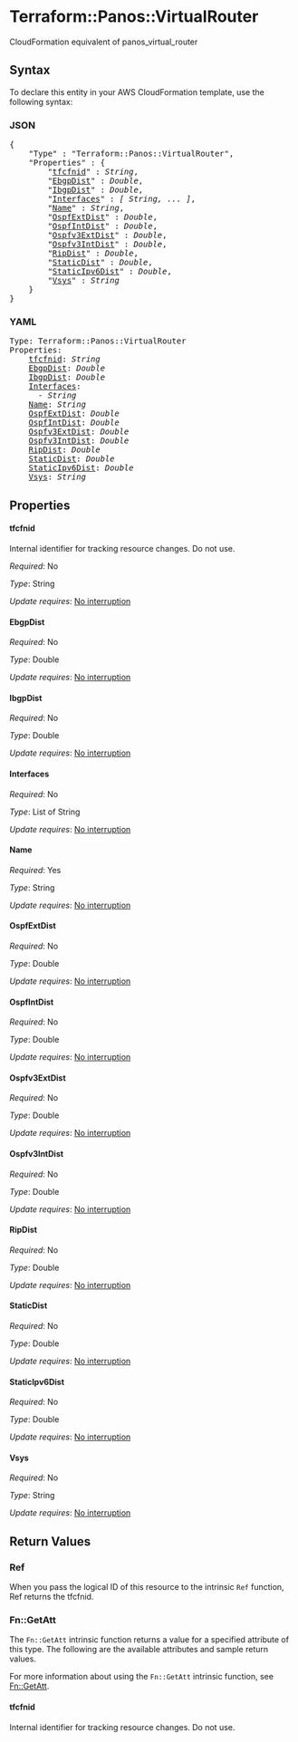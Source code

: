 # Terraform::Panos::VirtualRouter

CloudFormation equivalent of panos_virtual_router

## Syntax

To declare this entity in your AWS CloudFormation template, use the following syntax:

### JSON

<pre>
{
    "Type" : "Terraform::Panos::VirtualRouter",
    "Properties" : {
        "<a href="#tfcfnid" title="tfcfnid">tfcfnid</a>" : <i>String</i>,
        "<a href="#ebgpdist" title="EbgpDist">EbgpDist</a>" : <i>Double</i>,
        "<a href="#ibgpdist" title="IbgpDist">IbgpDist</a>" : <i>Double</i>,
        "<a href="#interfaces" title="Interfaces">Interfaces</a>" : <i>[ String, ... ]</i>,
        "<a href="#name" title="Name">Name</a>" : <i>String</i>,
        "<a href="#ospfextdist" title="OspfExtDist">OspfExtDist</a>" : <i>Double</i>,
        "<a href="#ospfintdist" title="OspfIntDist">OspfIntDist</a>" : <i>Double</i>,
        "<a href="#ospfv3extdist" title="Ospfv3ExtDist">Ospfv3ExtDist</a>" : <i>Double</i>,
        "<a href="#ospfv3intdist" title="Ospfv3IntDist">Ospfv3IntDist</a>" : <i>Double</i>,
        "<a href="#ripdist" title="RipDist">RipDist</a>" : <i>Double</i>,
        "<a href="#staticdist" title="StaticDist">StaticDist</a>" : <i>Double</i>,
        "<a href="#staticipv6dist" title="StaticIpv6Dist">StaticIpv6Dist</a>" : <i>Double</i>,
        "<a href="#vsys" title="Vsys">Vsys</a>" : <i>String</i>
    }
}
</pre>

### YAML

<pre>
Type: Terraform::Panos::VirtualRouter
Properties:
    <a href="#tfcfnid" title="tfcfnid">tfcfnid</a>: <i>String</i>
    <a href="#ebgpdist" title="EbgpDist">EbgpDist</a>: <i>Double</i>
    <a href="#ibgpdist" title="IbgpDist">IbgpDist</a>: <i>Double</i>
    <a href="#interfaces" title="Interfaces">Interfaces</a>: <i>
      - String</i>
    <a href="#name" title="Name">Name</a>: <i>String</i>
    <a href="#ospfextdist" title="OspfExtDist">OspfExtDist</a>: <i>Double</i>
    <a href="#ospfintdist" title="OspfIntDist">OspfIntDist</a>: <i>Double</i>
    <a href="#ospfv3extdist" title="Ospfv3ExtDist">Ospfv3ExtDist</a>: <i>Double</i>
    <a href="#ospfv3intdist" title="Ospfv3IntDist">Ospfv3IntDist</a>: <i>Double</i>
    <a href="#ripdist" title="RipDist">RipDist</a>: <i>Double</i>
    <a href="#staticdist" title="StaticDist">StaticDist</a>: <i>Double</i>
    <a href="#staticipv6dist" title="StaticIpv6Dist">StaticIpv6Dist</a>: <i>Double</i>
    <a href="#vsys" title="Vsys">Vsys</a>: <i>String</i>
</pre>

## Properties

#### tfcfnid

Internal identifier for tracking resource changes. Do not use.

_Required_: No

_Type_: String

_Update requires_: [No interruption](https://docs.aws.amazon.com/AWSCloudFormation/latest/UserGuide/using-cfn-updating-stacks-update-behaviors.html#update-no-interrupt)

#### EbgpDist

_Required_: No

_Type_: Double

_Update requires_: [No interruption](https://docs.aws.amazon.com/AWSCloudFormation/latest/UserGuide/using-cfn-updating-stacks-update-behaviors.html#update-no-interrupt)

#### IbgpDist

_Required_: No

_Type_: Double

_Update requires_: [No interruption](https://docs.aws.amazon.com/AWSCloudFormation/latest/UserGuide/using-cfn-updating-stacks-update-behaviors.html#update-no-interrupt)

#### Interfaces

_Required_: No

_Type_: List of String

_Update requires_: [No interruption](https://docs.aws.amazon.com/AWSCloudFormation/latest/UserGuide/using-cfn-updating-stacks-update-behaviors.html#update-no-interrupt)

#### Name

_Required_: Yes

_Type_: String

_Update requires_: [No interruption](https://docs.aws.amazon.com/AWSCloudFormation/latest/UserGuide/using-cfn-updating-stacks-update-behaviors.html#update-no-interrupt)

#### OspfExtDist

_Required_: No

_Type_: Double

_Update requires_: [No interruption](https://docs.aws.amazon.com/AWSCloudFormation/latest/UserGuide/using-cfn-updating-stacks-update-behaviors.html#update-no-interrupt)

#### OspfIntDist

_Required_: No

_Type_: Double

_Update requires_: [No interruption](https://docs.aws.amazon.com/AWSCloudFormation/latest/UserGuide/using-cfn-updating-stacks-update-behaviors.html#update-no-interrupt)

#### Ospfv3ExtDist

_Required_: No

_Type_: Double

_Update requires_: [No interruption](https://docs.aws.amazon.com/AWSCloudFormation/latest/UserGuide/using-cfn-updating-stacks-update-behaviors.html#update-no-interrupt)

#### Ospfv3IntDist

_Required_: No

_Type_: Double

_Update requires_: [No interruption](https://docs.aws.amazon.com/AWSCloudFormation/latest/UserGuide/using-cfn-updating-stacks-update-behaviors.html#update-no-interrupt)

#### RipDist

_Required_: No

_Type_: Double

_Update requires_: [No interruption](https://docs.aws.amazon.com/AWSCloudFormation/latest/UserGuide/using-cfn-updating-stacks-update-behaviors.html#update-no-interrupt)

#### StaticDist

_Required_: No

_Type_: Double

_Update requires_: [No interruption](https://docs.aws.amazon.com/AWSCloudFormation/latest/UserGuide/using-cfn-updating-stacks-update-behaviors.html#update-no-interrupt)

#### StaticIpv6Dist

_Required_: No

_Type_: Double

_Update requires_: [No interruption](https://docs.aws.amazon.com/AWSCloudFormation/latest/UserGuide/using-cfn-updating-stacks-update-behaviors.html#update-no-interrupt)

#### Vsys

_Required_: No

_Type_: String

_Update requires_: [No interruption](https://docs.aws.amazon.com/AWSCloudFormation/latest/UserGuide/using-cfn-updating-stacks-update-behaviors.html#update-no-interrupt)

## Return Values

### Ref

When you pass the logical ID of this resource to the intrinsic `Ref` function, Ref returns the tfcfnid.

### Fn::GetAtt

The `Fn::GetAtt` intrinsic function returns a value for a specified attribute of this type. The following are the available attributes and sample return values.

For more information about using the `Fn::GetAtt` intrinsic function, see [Fn::GetAtt](https://docs.aws.amazon.com/AWSCloudFormation/latest/UserGuide/intrinsic-function-reference-getatt.html).

#### tfcfnid

Internal identifier for tracking resource changes. Do not use.


